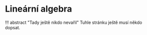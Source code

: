 # Lineární algebra

!!! abstract "Tady ještě nikdo nevařil"
    Tuhle stránku ještě musí někdo dopsat.